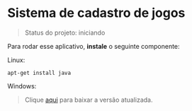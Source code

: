 # Sistema de cadastro de jogos

> Status do projeto: iniciando

Para rodar esse aplicativo, **instale** o seguinte componente:

Linux:
```
apt-get install java
```

Windows:

> Clique [aqui](https://www.java.com/pt-BR/download/ie_manual.jsp?locale=pt_BR) para baixar a versão atualizada. 

